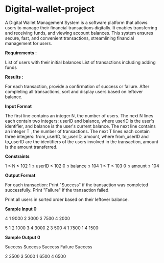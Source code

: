 # Digital-wallet-project
A Digital Wallet Management System is a software platform that allows users to manage their financial transactions digitally. It enables transferring and receiving funds, and viewing account balances. This system ensures secure, fast, and convenient transactions, streamlining financial management for users.

**Requirements :**

List of users with their initial balances
List of transactions including adding funds

**Results :**

For each transaction, provide a confirmation of success or failure.
After completing all transactions, sort and display users based on leftover balance.

**Input Format**

The first line contains an integer N, the number of users.
The next N lines each contain two integers: userID and balance, where userID is the user's identifier, and balance is the user's current balance.
The next line contains an integer T , the number of transactions.
The next T lines each contain three integers: from_userID, to_userID, amount, where from_userID and to_userID are the identifiers of the users involved in the transaction, amount is the amount transferred.

**Constraints**

1 ≤ N ≤ 102
1 ≤ userID ≤ 102
0 ≤ balance ≤ 104
1 ≤ T ≤ 103
0 ≤ amount ≤ 104

**Output Format**

For each transaction:
Print "Success" if the transaction was completed successfully.
Print "Failure" if the transaction failed.

Print all users in sorted order based on their leftover balance.

**Sample Input 0**

4
1 9000
2 3000
3 7500
4 2000

5
1 2 1000
3 4 3000
2 3 500
4 1 7500
1 4 1500

**Sample Output 0**

Success
Success
Success
Failure
Success

2 3500
3 5000
1 6500
4 6500
